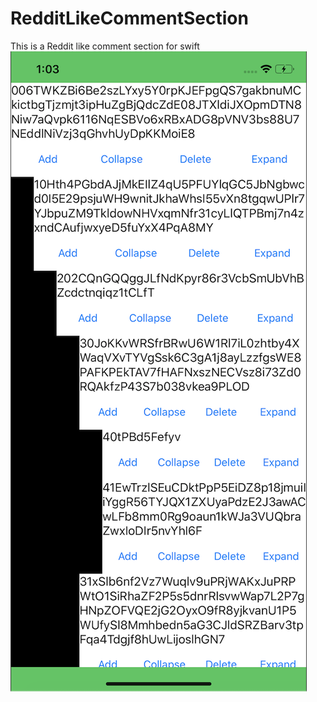 # RedditLikeCommentSection
This is a Reddit like comment section for swift
![alt text](https://github.com/eduasinco/RedditLikeCommentSection/blob/master/comment_img.png)
